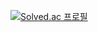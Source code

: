 [![Solved.ac
프로필](http://mazassumnida.wtf/api/v2/generate_badge?boj=chrm0208)](https://solved.ac/chrm0208)

